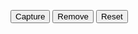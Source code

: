  <script>
    let currentPoint = { 'latitude':0, 'longitude':0 };
    let points = [];

    function capture(){
        points.push(currentPoint);
        drawPoints();
    }

    function reset(){
        points = [];
        drawPoints();
    }

    function remove(){
        points.pop();
        drawPoints();
    }

    function drawPoints(){
        document.getElementById('points').innerHTML = "";
        for(i=0; i<points.length; i++){
            document.getElementById('points').innerHTML += "latitude = " + points[i]['latitude'] + " longitude = " + points[i]['longitude'] + "<br>"

        }
    }

    function getPosition(){
        navigator.geolocation.watchPosition(
            function(position){
                currentPoint['latitude'] = position.coords.latitude;
                currentPoint['longitude'] = position.coords.longitude;
                document.getElementById('position').innerHTML = "latitude = " + currentPoint['latitude'] + " longitude = " + currentPoint['longitude'];
            }, 
            function(){ 
                document.getElementById('position').innerHTML = "Erreur de geolocalisation :("; 
            }, 
            {
                timeout:3000, 
                enableHighAccuracy:true, 
                maximumAge:1000
            }
        );
    }

    if("geolocation" in navigator){  
        getPosition();
    }
    else{
        document.getElementById('position').innerHTML = "la géolocalisation n'est pas disponible :(";
    }
</script>
<button onclick="capture()">Capture</button>
<button onclick="remove()">Remove</button>
<button onclick="reset()">Reset</button>
<span id="position"></span><br>
<span id="points"></span>
